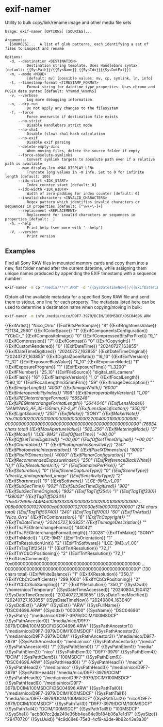 # exif-namer

Utility to bulk copy/link/rename image and other media file sets

```
Usage: exif-namer [OPTIONS] [SOURCES]...

Arguments:
  [SOURCES]...  A list of glob patterns, each identifying a set of files to inspect and rename

Options:
  -d, --destination <DESTINATION>
          Destination string template. Uses Handlebars syntax [default: {{SysPath}}/{{SysName}}_{{SysIdx}}{{SysDotExt}}]
  -m, --mode <MODE>
          [default: mv] [possible values: mv, cp, symlink, ln, info]
  -t, --timestamp-format <TIMESTAMP_FORMAT>
          Format string for datetime type properties. Uses chrono and POSIX date syntax [default: %Y%m%d_%H%M%S]
  -v, --verbose
          Log more debugging information.
  -n, --dry-run
          Do not apply any changes to the filesystem
  -f, --force
          Force overwrite if destination file exists
      --no-strict
          Disable Handlebars strict mode
      --no-sha1
          Disable (slow) sha1 hash calculation
      --no-exif
          Disable exif parsing
      --delete-empty-dirs
          When moving files, delete the source folder if empty
      --force-absolute-symlinks
          Convert symlink targets to absolute path even if a relative path is available
      --max-display-len <MAX_DISPLAY_LEN>
          Truncate long values in -m info. Set to 0 for infinite length [default: 100]
      --idx-start <IDX_START>
          Index counter start [default: 0]
      --idx-width <IDX_WIDTH>
          Width of zero-padding for index counter [default: 6]
      --invalid-characters <INVALID_CHARACTERS>
          Regex pattern which identifies invalid characters or sequences in properties [default: [^\w\+\-]+]
      --replacement <REPLACEMENT>
          Replacement for invalid characters or sequences in properties [default: _]
  -h, --help
          Print help (see more with '--help')
  -V, --version
          Print version
```

## Examples

Find all Sony RAW files in mounted memory cards and copy them into a new, flat folder named after the current datetime,
while assigning them unique names produced by appending the EXIF timestamp with a sequence number:

```bash
exif-namer -m cp "/media/**/*.ARW" -d "{{SysDateTimeNow}}/{{ExifDateTimeOriginal}}_{{SysIdx}}{{SysDotExt}}" -v --no-sha1
```

Obtain all the available metadata for a specified Sony RAW file and send them to stdout, one line for each property.
The metadata listed here can be used to determine a destination name when copying/moving in bulk:

```bash
exif-namer -m info /media/nico/D9F7-3979/DCIM/100MSDCF/DSC04696.ARW
```
{{ExifArtist}} "Nico_Orru"
{{ExifBitsPerSample}} "8"
{{ExifBrightnessValue}} "21134_2560"
{{ExifColorSpace}} "1"
{{ExifComponentsConfiguration}} "YCbCr_"
{{ExifCompositeImage}} "0"
{{ExifCompressedBitsPerPixel}} "9_1"
{{ExifCompression}} "7"
{{ExifContrast}} "0"
{{ExifCopyright}} ""
{{ExifCustomRendered}} "0"
{{ExifDateTime}} "20240727_163855"
{{ExifDateTimeDigitized}} "20240727_163855"
{{ExifDateTimeOriginal}} "20240727_163855"
{{ExifDigitalZoomRatio}} "16_16"
{{ExifExifVersion}} "2_32"
{{ExifExposureBiasValue}} "0_10"
{{ExifExposureMode}} "1"
{{ExifExposureProgram}} "1"
{{ExifExposureTime}} "1_3200"
{{ExifFNumber}} "25_10"
{{ExifFileSource}} "digital_still_camera"
{{ExifFlash}} "16"
{{ExifFlashpixVersion}} "1_0"
{{ExifFocalLength}} "590_10"
{{ExifFocalLengthIn35mmFilm}} "59"
{{ExifImageDescription}} "_"
{{ExifImageLength}} "4000"
{{ExifImageWidth}} "6000"
{{ExifInteroperabilityIndex}} "R98"
{{ExifInteroperabilityVersion}} "1_00"
{{ExifJPEGInterchangeFormat}} "565248"
{{ExifJPEGInterchangeFormatLength}} "2644046"
{{ExifLensModel}} "SAMYANG_AF_35-150mm_F2-2_8"
{{ExifLensSpecification}} "350_10"
{{ExifLightSource}} "255"
{{ExifMake}} "SONY"
{{ExifMakerNote}} "0x730000200700010000000000000002200400010000000000 ... 00000000000000000000000000000000000000000000000000" (76634 chars total)
{{ExifMaxApertureValue}} "582_256"
{{ExifMeteringMode}} "5"
{{ExifModel}} "ILCE-9M3"
{{ExifOffsetTime}} "+00_00"
{{ExifOffsetTimeDigitized}} "+00_00"
{{ExifOffsetTimeOriginal}} "+00_00"
{{ExifOrientation}} "1"
{{ExifPhotographicSensitivity}} "250"
{{ExifPhotometricInterpretation}} "6"
{{ExifPixelXDimension}} "6000"
{{ExifPixelYDimension}} "4000"
{{ExifPlanarConfiguration}} "1"
{{ExifRecommendedExposureIndex}} "250"
{{ExifReferenceBlackWhite}} "0_1"
{{ExifResolutionUnit}} "2"
{{ExifSamplesPerPixel}} "3"
{{ExifSaturation}} "0"
{{ExifSceneCaptureType}} "0"
{{ExifSceneType}} "directly_photographed_image"
{{ExifSensitivityType}} "2"
{{ExifSharpness}} "0"
{{ExifSoftware}} "ILCE-9M3_v1_00"
{{ExifSubSecTime}} "902"
{{ExifSubSecTimeDigitized}} "902"
{{ExifSubSecTimeOriginal}} "902"
{{ExifTagTiff254}} "1"
{{ExifTagTiff330}} "139002"
{{ExifTagTiff50341}} "0x5072696e74494d0030333030000003000200010000000300 ... 008b00000010270000cb03000010270000e51b000010270000" (214 chars total)
{{ExifTagTiff50740}} "240"
{{ExifTagTiff700}} "60"
{{ExifTnArtist}} "Nico_Orru"
{{ExifTnCompression}} "6"
{{ExifTnCopyright}} ""
{{ExifTnDateTime}} "20240727_163855"
{{ExifTnImageDescription}} "_"
{{ExifTnJPEGInterchangeFormat}} "44042"
{{ExifTnJPEGInterchangeFormatLength}} "10028"
{{ExifTnMake}} "SONY"
{{ExifTnModel}} "ILCE-9M3"
{{ExifTnOrientation}} "1"
{{ExifTnResolutionUnit}} "2"
{{ExifTnSoftware}} "ILCE-9M3_v1_00"
{{ExifTnTagTiff254}} "1"
{{ExifTnXResolution}} "72_1"
{{ExifTnYCbCrPositioning}} "2"
{{ExifTnYResolution}} "72_1"
{{ExifUserComment}} "0x000000000000000000000000000000000000000000000000 ... 00000000000000000000000000000000000000000000000000" (130 chars total)
{{ExifWhiteBalance}} "1"
{{ExifXResolution}} "350_1"
{{ExifYCbCrCoefficients}} "299_1000"
{{ExifYCbCrPositioning}} "2"
{{ExifYCbCrSubSampling}} "2"
{{ExifYResolution}} "350_1"
{{SysCwd}} "/home/nico/Temporary"
{{SysDateTimeAccessed}} "20240804_150412"
{{SysDateTimeCreated}} "20240727_163855"
{{SysDateTimeModified}} "20240727_163855"
{{SysDateTimeNow}} "20240804_163040"
{{SysDotExt}} ".ARW"
{{SysExt}} "ARW"
{{SysFullName}} "DSC04696.ARW"
{{SysIdx}} "000000"
{{SysName}} "DSC04696"
{{SysPath}} "/media/nico/D9F7-3979/DCIM/100MSDCF"
{{SysPathAncestor0}} "/media/nico/D9F7-3979/DCIM/100MSDCF/DSC04696.ARW"
{{SysPathAncestor1}} "/media/nico/D9F7-3979/DCIM/100MSDCF"
{{SysPathAncestor2}} "/media/nico/D9F7-3979/DCIM"
{{SysPathAncestor3}} "/media/nico/D9F7-3979"
{{SysPathAncestor4}} "/media/nico"
{{SysPathAncestor5}} "/media"
{{SysPathAncestor6}} "/"
{{SysPathElem0}} "/"
{{SysPathElem1}} "media"
{{SysPathElem2}} "nico"
{{SysPathElem3}} "D9F7-3979"
{{SysPathElem4}} "DCIM"
{{SysPathElem5}} "100MSDCF"
{{SysPathElem6}} "DSC04696.ARW"
{{SysPathHead0}} "/"
{{SysPathHead1}} "/media"
{{SysPathHead2}} "/media/nico"
{{SysPathHead3}} "/media/nico/D9F7-3979"
{{SysPathHead4}} "/media/nico/D9F7-3979/DCIM"
{{SysPathHead5}} "/media/nico/D9F7-3979/DCIM/100MSDCF"
{{SysPathHead6}} "/media/nico/D9F7-3979/DCIM/100MSDCF/DSC04696.ARW"
{{SysPathTail0}} "/media/nico/D9F7-3979/DCIM/100MSDCF"
{{SysPathTail1}} "media/nico/D9F7-3979/DCIM/100MSDCF"
{{SysPathTail2}} "nico/D9F7-3979/DCIM/100MSDCF"
{{SysPathTail3}} "D9F7-3979/DCIM/100MSDCF"
{{SysPathTail4}} "DCIM/100MSDCF"
{{SysPathTail5}} "100MSDCF"
{{SysSha1}} "acb807cc2da240e36bb4ea64e9b184b06a7e1d17"
{{SysSize}} "29470720"
{{SysUuid}} "4c9d68e6-75e3-4cf9-a3de-9b92c43e3a30"
```
